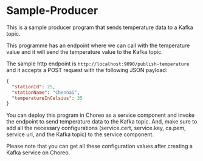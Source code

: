# Sample-Producer

This is a sample producer program that sends temperature data to a Kafka topic.

This programme has an endpoint where we can call with the temperature value and it will send the temperature value to the Kafka topic.

The sample http endpoint is `http://localhost:9090/publish-temperature` and it accepts a POST request with the following JSON payload:

```json
{
  "stationId": 25,
  "stationName": "Chennai",
  "temperatureInCelsius": 35
}
```

You can deploy this program in Choreo as a service component and invoke the endpoint to send temperature data to the Kafka topic. And, make sure to add all the necessary configurations (service.cert, service.key, ca.pem, service uri, and the Kafka topic) to the service component.

Please note that you can get all these configuration values after creating a Kafka service on Choreo.
